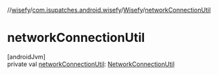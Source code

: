 //[wisefy](../../../index.md)/[com.isupatches.android.wisefy](../index.md)/[Wisefy](index.md)/[networkConnectionUtil](network-connection-util.md)

# networkConnectionUtil

[androidJvm]\
private val [networkConnectionUtil](network-connection-util.md): [NetworkConnectionUtil](../../com.isupatches.android.wisefy.networkconnection/-network-connection-util/index.md)
